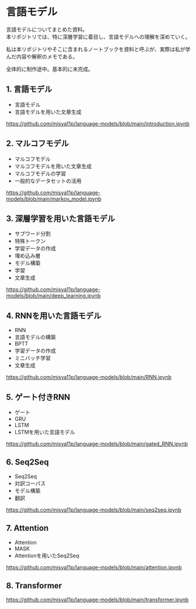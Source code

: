 # 言語モデル

言語モデルについてまとめた資料。  
本リポジトリでは、特に深層学習に着目し、言語モデルへの理解を深めていく。

私は本リポジトリやそこに含まれるノートブックを資料と呼ぶが、実際は私が学んだ内容や解釈のメモである。

全体的に制作途中。基本的に未完成。

## 1. 言語モデル

- 言語モデル
- 言語モデルを用いた文章生成

https://github.com/misya11p/language-models/blob/main/introduction.ipynb

## 2. マルコフモデル

- マルコフモデル
- マルコフモデルを用いた文章生成
- マルコフモデルの学習
- 一般的なデータセットの活用

https://github.com/misya11p/language-models/blob/main/markov_model.ipynb

## 3. 深層学習を用いた言語モデル

- サブワード分割
- 特殊トークン
- 学習データの作成
- 埋め込み層
- モデル構築
- 学習
- 文章生成

https://github.com/misya11p/language-models/blob/main/deep_learning.ipynb

## 4. RNNを用いた言語モデル

- RNN
- 言語モデルの構築
- BPTT
- 学習データの作成
- ミニバッチ学習
- 文章生成

https://github.com/misya11p/language-models/blob/main/RNN.ipynb

## 5. ゲート付きRNN

- ゲート
- GRU
- LSTM
- LSTMを用いた言語モデル

https://github.com/misya11p/language-models/blob/main/gated_RNN.ipynb

## 6. Seq2Seq

- Seq2Seq
- 対訳コーパス
- モデル構築
- 翻訳

https://github.com/misya11p/language-models/blob/main/seq2seq.ipynb

## 7. Attention

- Attention
- MASK
- Attentionを用いたSeq2Seq

https://github.com/misya11p/language-models/blob/main/attention.ipynb

## 8. Transformer

https://github.com/misya11p/language-models/blob/main/transformer.ipynb
